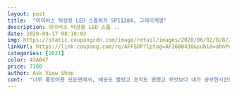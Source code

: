 ```yaml
---
layout: post 
title:  "아이비스 탁상용 LED 스톱워치 SP11384, 그레이계열" 
description: 아이비스 탁상용 LED 스톱 ..
date: 2020-09-17 08:18:03 
img: https://static.coupangcdn.com/image/retail/images/2020/06/02/8/8/27695d0e-2cb5-4264-b154-b3f6b6accbf9.jpg 
linkUrl: https://link.coupang.com/re/AFFSDP?lptag=AF3600438&subid=ahnPublicAsk&pageKey=1662235461&itemId=2832133016&vendorItemId=70821558367&traceid=V0-113-8dedcedc7e3fd34e 
categories: [1021] 
color: 43A047 
price: 7180 
author: Ask View Shop 
cont:  "너무 좋았어용 모든면에서, 배송도 빨랐고 조작도 편했고 무엇보다 내가 공부한시간을 내가 체크하면서 시간활용을 할수있었던거같아요!!<br/>배터리는 aaa사이즈 2개 필요하고요<br/>버튼도 스무스하고 둘다 정상 작동해요<br/>저는 아주 만족스럽습이나 소음도 하나도 안나고 잘쓸게요!<br/>처음에 왔을때 너무 뻑뻑한 감이 없잖아 있었는데요 그리고 시간 맞추려고 하니까 또 안돼서 다시 배터리 빼고 해보니까 그제서야 되더라고여 여튼 너무 뻑뻑하지만 국산이고 로켓배송이라서 시켜봤는데 그레이 색상이 무난하고 괜찮은 것 같네요<br/>후기보니 불량품 많다했는데 뭐 별거 있겠어 하고 2개 샀습니다<br/>" 
---
```

